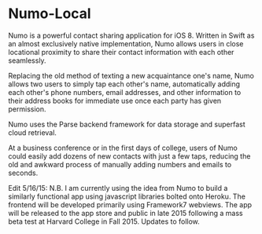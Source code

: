 # Numo-Local

Numo is a powerful contact sharing application for iOS 8. Written in Swift as an almost exclusively native implementation, Numo allows users in close locational proximity to share their contact information with each other seamlessly.

Replacing the old method of texting a new acquaintance one's name, Numo allows two users to simply tap each other's name, automatically adding each other's phone numbers, email addresses, and other information to their address books for immediate use once each party has given permission.

Numo uses the Parse backend framework for data storage and superfast cloud retrieval.


At a business conference or in the first days of college, users of Numo could easily add dozens of new contacts with just a few taps, reducing the old and awkward process of manually adding numbers and emails to seconds.


Edit 5/16/15: N.B. I am currently using the idea from Numo to build a similarly functional app using javascript libraries bolted onto Heroku. The frontend will be developed primarily using Framework7 webviews. The app will be released to the app store and public in late 2015 following a mass beta test at Harvard College in Fall 2015. Updates to follow.
